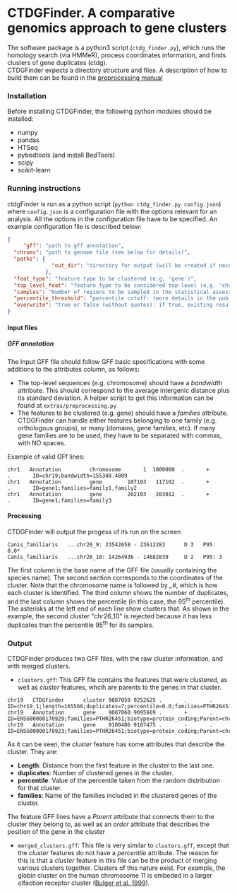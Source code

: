 # CTDGFinder. A comparative genomics approach to gene clusters

 
The software package is a python3 script (`ctdg_finder.py`), which runs the homology search (via HMMeR), process coordinates information, and finds clusters of gene duplicates (ctdg).  
CTDGFinder expects a directory structure and files. A description of how to build them can be found in the [preprocessing manual](manual/preprocessing.mg)

### Installation
Before installing CTDGFinder, the following python modules should be installed:  

* numpy 
* pandas 
* HTSeq
* pybedtools (and install BedTools)
* scipy
* scikit-learn
### Running instructions
ctdgFinder is run as a python script (`python ctdg_finder.py config.json`) where `config.json` is a configuration file with the options relevant for an analysis. All the options in the configuration file have to be specified. An example configuration file is described below:  
  
```json
{
     "gff": "path to gff annotation",
  "chroms": "path to genome file (see below for details)",
  "paths": {
              "out_dir": "directory for output (will be created if necessary)"
            },
  "feat_type": "feature type to be clustered (e.g. 'gene')",
  "top_level_feat": "feature type to be considered top-level (e.g. 'chromosome')",
  "samples": "Number of regions to be sampled in the statistical assessment (WITHOUT QUOTES)",
  "percentile_threshold": "percentile cutoff: (more details in the publication)",
  "overwrite": "true or false (without quotes): if true, existing results will be overwritten"
}
```
#### Input files
##### GFF annotation
The Input GFF file should follow GFF basic specifications with some additions to the attributes column, as follows:
* The top-level sequences (e.g. chromosome) should have a *bandwidth* attribute. This should correspond to the average intergenic distance plus its standard deviation. A helper script to get this information can be found at `extras/preprocessing.py`
* The features to be clustered (e.g. gene) should have a *families* attribute. CTDGFinder can handle either features belonging to one family (e.g. orthologous groups), or many (domains, gene families, etc). If many gene families are to be used, they have to be separated with commas, with NO spaces.  

Example of valid GFf lines:  
```
chr1   Annotation         chromosome       1  1000000  .       +       .       ID=chr19;bandwidth=155348.4809  
chr1   Annotation         gene        107103   117102  .       +       .       ID=gene1;families=family1,family2  
chr1   Annotation         gene        202103   203012  .       +       .       ID=gene1;families=family3
```

#### Processing
CTDGFinder will output the progess of its run on the screen
```
Canis_familiaris   ...chr26_9: 23542658 - 23612283      D 3   P95: 0.0*
Canis_familiaris   ...chr26_10: 14264936 - 14682839     D 2   P95: 3
```
The first column is the base name of the GFF file (usually containing the species name). The second section corresponds to the coordinates of the cluster. Note that the chromosome name is followed by *\_#*, which is how each cluster is identified. The third column shows the number of duplicates, and the last column shows the percentile (in this case, the 95<sup>th</sup> percentile).  The asterisks at the left end of each line show clusters that. As shown in the example, the second cluster "chr26_10" is rejected because it has less duplicates than the percentile 95<sup>th</sup> for its samples.
### Output
CTDGFinder produces two GFF files, with the raw cluster information, and with merged clusters.  
* `clusters.gff`: This GFF file contains the features that were clustered, as well as *cluster* features, whcih are parents to the genes in that cluster.  
```
chr19   CTDGFinder      cluster 9087059 9252625 .       .       .       ID=chr19_1;length=165566;duplicates=7;percentile=0.0;families=PTHR26451
chr19   Annotation      gene    9087060 9095669 .       +       .       ID=ENSG00000170929;families=PTHR26451;biotype=protein_coding;Parent=chr19_1;order=1
chr19   Annotation      gene    9100406 9107475 .       -       .       ID=ENSG00000170923;families=PTHR26451;biotype=protein_coding;Parent=chr19_1;order=2

```
As it can be seen, the *cluster* feature has some attributes that describe the cluster. They are:  
* **Length**: Distance from the first feature in the cluster to the last one.
* **duplicates**: Number of clustered genes in the cluster.
* **percentile**: Value of the percentile taken from the random distribution for that cluster.
* **families**: Name of the families included in the clustered genes of the cluster.  

The feature GFF lines have a *Parent* attribute that connects them to the cluster they belong to, as well as an *order* attribute that describes the position of the gene in the cluster

* `merged_clusters.gff`: This file is very similar to `clusters.gff`, except that the *cluster* features do not have a *percentile* attribute. The reason for this is that a *cluster* feature in this file can be the product of merging various clusters together. Clusters of this nature exist. For example, the globin cluster on the human chromosome 11 is embeded in a larger olfaction receptor cluster ([Bulger et al. 1999](http://www.pnas.org/cgi/doi/10.1073/pnas.96.9.5129)). 